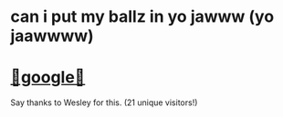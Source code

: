 # can i put my ballz in yo jawww (yo jaawwww)

# [💖google💖](https://google.com/)

Say thanks to Wesley for this. (21 unique visitors!)
